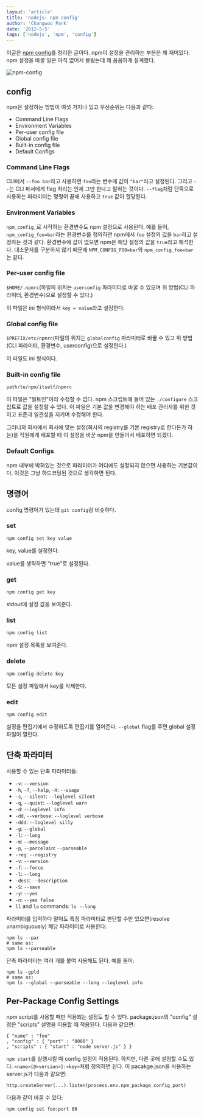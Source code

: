 ```yaml
---
layout: 'article'
title: 'nodejs: npm config'
author: 'Changwoo Park'
date: '2012-5-5'
tags: ['nodejs', 'npm', 'config']
---
```


이글은 [npm config](http://npmjs.org/doc/config.html)를 정리한 글이다. npm이 설정을 관리하는 부분은 꽤 재미있다. npm 설정을 바꿀 일은 아직 없어서 몰랐는데 꽤 꼼꼼하게 설계했다.

![npm-config](/articles/2012/npm/npm-config.png)

## config

npm은 설정하는 방법이 여섯 가지나 있고 우선순위는 다음과 같다:

 * Command Line Flags
 * Environment Variables
 * Per-user config file
 * Global config file
 * Built-in config file
 * Default Configs

### Command Line Flags

CLI에서 `--foo bar`라고 사용하면 `foo`라는 변수에 값이 `"bar"`라고 설정된다. 그리고 `--`는 CLI 파서에게 flag 처리는 인제 그만 한다고 말하는 것이다. `--flag`처럼 단독으로 사용하는 파라미터는 명령어 끝에 사용하고 `true` 값이 할당된다.

### Environment Variables

`npm_config_`로 시작하는 환경변수도 npm 설정으로 사용된다. 예를 들어, `npm_config_foo=bar`라는 환경변수를 정의하면 npm에서 `foo` 설정의 값을 `bar`라고 설정하는 것과 같다. 환경변수에 값이 없으면 npm은 해당 설정의 값을 `true`라고 해석한다. 대소문자를 구분하지 않기 때문에 `NPM_CONFIG_FOO=bar`와 `npm_config_foo=bar`는 같다.

### Per-user config file

`$HOME/.npmrc`(파일의 위치는 `userconfig` 파라미터로 바꿀 수 있으며 위 방법(CLI 파라미터, 환경변수)으로 설정할 수 있다.)

이 파일은 ini 형식이라서 `key = value`라고 설정한다.

### Global config file

`$PREFIX/etc/npmrc`(파일의 위치는 `globalconfig` 파라미터로 바꿀 수 있고 위 방법(CLI 파라미터, 환경변수, userconfig)으로 설정한다.)

이 파일도 ini 형식이다.

### Built-in config file

`path/to/npm/itself/npmrc`

이 파일은 "빌트인"이라 수정할 수 없다. npm 스크립트에 들어 있는 `./configure` 스크립트로 값을 설정할 수 있다. 이 파일은 기본 값을 변경해야 하는 배포 관리자를 위한 것이고 표준과 일관성을 지키며 수정해야 한다.

그러니까 회사에서 회사에 맞는 설정(회사의 registry를 기본 registry로 한다든가 하는)을 직원에게 배포할 때 이 설정을 바꾼 npm을 만들어서 배포하면 되겠다.

### Default Configs

npm 내부에 박혀있는 것으로 파라미터가 어디에도 설정되지 않으면 사용하는 기본값이다. 이것은 그냥 하드코딩된 것으로 생각하면 된다.

## 명령어

config 명령어가 있는데 `git config`랑 비슷하다.

### set

    npm config set key value

key, value를 설정한다.

value를 생략하면 "true"로 설정된다.

### get

    npm config get key

stdout에 설정 값을 보여준다.

### list

    npm config list

npm 설정 목록을 보여준다.

### delete

    npm config delete key

모든 설정 파일에서 key를 삭제한다.

### edit

    npm config edit

설정을 편집기에서 수정하도록 편집기를 열어준다. `--global` flag를 주면 global 설정 파일이 열린다.

## 단축 파라미터

사용할 수 있는 단축 파라미터들:

* `-v`: `--version`
* `-h`, `-?`, `--help`, `-H`: `--usage`
* `-s`, `--silent`: `--loglevel silent`
* `-q`, `--quiet`: `--loglevel warn`
* `-d`: `--loglevel info`
* `-dd`, `--verbose`: `--loglevel verbose`
* `-ddd`: `--loglevel silly`
* `-g`: `--global`
* `-l`: `--long`
* `-m`: `--message`
* `-p`, `--porcelain`: `--parseable`
* `-reg`: `--registry`
* `-v`: `--version`
* `-f`: `--force`
* `-l`: `--long`
* `-desc`: `--description`
* `-S`: `--save`
* `-y`: `--yes`
* `-n`: `--yes false`
* `ll` and `la` commands: `ls --long`

파라미터를 입력하다 말아도 특정 파라미터로 판단할 수만 있으면(resolve unambiguously) 해당 파라미터로 사용한다:

    npm ls --par
    # same as:
    npm ls --parseable

단축 파라미터는 여러 개를 붙여 사용해도 된다. 예를 들어:

    npm ls -gpld
    # same as:
    npm ls --global --parseable --long --loglevel info

## Per-Package Config Settings

npm script를 사용할 때만 적용되는 설정도 할 수 있다. package.json의 "config" 설정은 "scripts" 설명을 이용할 때 적용된다. 다음과 같으면:

    { "name" : "foo"
    , "config" : { "port" : "8080" }
    , "scripts" : { "start" : "node server.js" } }

`npm start`를 실행시킬 때 config 설정이 적용된다. 하지만, 다른 곳에 설정할 수도 있다. `<name>[@<version>]:<key>`처럼 정의하면 된다. 이 pacakge.json을 사용하는 server.js가 다음과 같으면:

    http.createServer(...).listen(process.env.npm_package_config_port)

다음과 같이 바꿀 수 있다:

    npm config set foo:port 80
